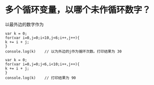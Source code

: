 # 多个循环变量，以哪个未作循环数字？

  以最外边的数字作为

  ```
var k = 0;
for(var i=0,j=0;i<10,j<6;i++,j++){
  k += i + j;
}
console.log(k)    // 以为外边的j作为循环次数。打印结果为 30
  ```

  ```
var k = 0;
for(var i=0,j=0;j<6,i<10;i++,j++){
  k += i + j;
}
console.log(k)    // 打印结果为 90
  ```